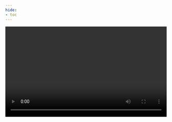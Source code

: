 ```yaml
---
hide:
- toc
---
```


<center><video style="position: relative; z-index: 1; width: 100%; aspect-ratio: 16 / 9;" autoplay>
    <source src="../assets/Part4.mp4" type="video/mp4">
</video></center>


<h1 style="font-size:0"></h1>